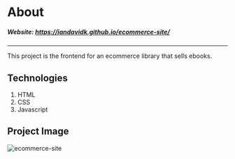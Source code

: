 # About
##### Website: https://iandavidk.github.io/ecommerce-site/
---
This project is the frontend for an  ecommerce library that sells ebooks.
## Technologies
1. HTML
1. CSS
1. Javascript
## Project Image
![ecommerce-site](https://user-images.githubusercontent.com/93794655/202539601-24906a99-6074-4703-8202-191b39633bf4.png)
